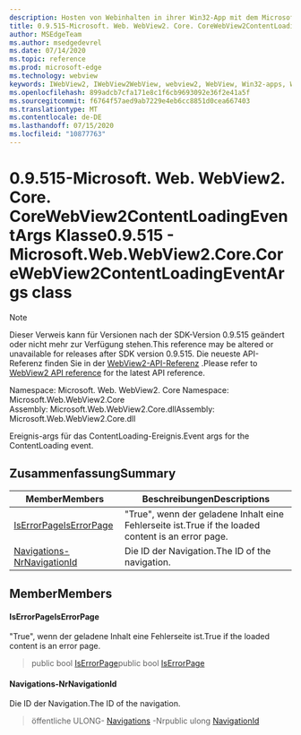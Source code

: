 ```yaml
---
description: Hosten von Webinhalten in ihrer Win32-App mit dem Microsoft Edge WebView2-Steuerelement
title: 0.9.515-Microsoft. Web. WebView2. Core. CoreWebView2ContentLoadingEventArgs
author: MSEdgeTeam
ms.author: msedgedevrel
ms.date: 07/14/2020
ms.topic: reference
ms.prod: microsoft-edge
ms.technology: webview
keywords: IWebView2, IWebView2WebView, webview2, WebView, Win32-apps, Win32, Edge, ICoreWebView2, ICoreWebView2Controller, Browser-Steuerelement, Edge-HTML
ms.openlocfilehash: 899adcb7cfa171e8c1f6cb9693092e36f2e41a5f
ms.sourcegitcommit: f6764f57aed9ab7229e4eb6cc8851d0cea667403
ms.translationtype: MT
ms.contentlocale: de-DE
ms.lasthandoff: 07/15/2020
ms.locfileid: "10877763"
---
```

# <span data-ttu-id="f7fcd-104">0.9.515-Microsoft. Web. WebView2. Core. CoreWebView2ContentLoadingEventArgs Klasse</span><span class="sxs-lookup"><span data-stu-id="f7fcd-104">0.9.515 - Microsoft.Web.WebView2.Core.CoreWebView2ContentLoadingEventArgs class</span></span> 

> [!NOTE]
> <span data-ttu-id="f7fcd-105">Dieser Verweis kann für Versionen nach der SDK-Version 0.9.515 geändert oder nicht mehr zur Verfügung stehen.</span><span class="sxs-lookup"><span data-stu-id="f7fcd-105">This reference may be altered or unavailable for releases after SDK version 0.9.515.</span></span> <span data-ttu-id="f7fcd-106">Die neueste API-Referenz finden Sie in der [WebView2-API-Referenz](../../../webview2-api-reference.md) .</span><span class="sxs-lookup"><span data-stu-id="f7fcd-106">Please refer to [WebView2 API reference](../../../webview2-api-reference.md) for the latest API reference.</span></span>

<span data-ttu-id="f7fcd-107">Namespace: Microsoft. Web. WebView2. Core </span><span class="sxs-lookup"><span data-stu-id="f7fcd-107">Namespace: Microsoft.Web.WebView2.Core</span></span>\
<span data-ttu-id="f7fcd-108">Assembly: Microsoft.Web.WebView2.Core.dll</span><span class="sxs-lookup"><span data-stu-id="f7fcd-108">Assembly: Microsoft.Web.WebView2.Core.dll</span></span>

<span data-ttu-id="f7fcd-109">Ereignis-args für das ContentLoading-Ereignis.</span><span class="sxs-lookup"><span data-stu-id="f7fcd-109">Event args for the ContentLoading event.</span></span>

## <span data-ttu-id="f7fcd-110">Zusammenfassung</span><span class="sxs-lookup"><span data-stu-id="f7fcd-110">Summary</span></span>

 <span data-ttu-id="f7fcd-111">Member</span><span class="sxs-lookup"><span data-stu-id="f7fcd-111">Members</span></span>                        | <span data-ttu-id="f7fcd-112">Beschreibungen</span><span class="sxs-lookup"><span data-stu-id="f7fcd-112">Descriptions</span></span>
--------------------------------|---------------------------------------------
[<span data-ttu-id="f7fcd-113">IsErrorPage</span><span class="sxs-lookup"><span data-stu-id="f7fcd-113">IsErrorPage</span></span>](#iserrorpage) | <span data-ttu-id="f7fcd-114">"True", wenn der geladene Inhalt eine Fehlerseite ist.</span><span class="sxs-lookup"><span data-stu-id="f7fcd-114">True if the loaded content is an error page.</span></span>
[<span data-ttu-id="f7fcd-115">Navigations-Nr</span><span class="sxs-lookup"><span data-stu-id="f7fcd-115">NavigationId</span></span>](#navigationid) | <span data-ttu-id="f7fcd-116">Die ID der Navigation.</span><span class="sxs-lookup"><span data-stu-id="f7fcd-116">The ID of the navigation.</span></span>

## <span data-ttu-id="f7fcd-117">Member</span><span class="sxs-lookup"><span data-stu-id="f7fcd-117">Members</span></span>

#### <span data-ttu-id="f7fcd-118">IsErrorPage</span><span class="sxs-lookup"><span data-stu-id="f7fcd-118">IsErrorPage</span></span> 

<span data-ttu-id="f7fcd-119">"True", wenn der geladene Inhalt eine Fehlerseite ist.</span><span class="sxs-lookup"><span data-stu-id="f7fcd-119">True if the loaded content is an error page.</span></span>

> <span data-ttu-id="f7fcd-120">public bool [IsErrorPage](#iserrorpage)</span><span class="sxs-lookup"><span data-stu-id="f7fcd-120">public bool [IsErrorPage](#iserrorpage)</span></span>

#### <span data-ttu-id="f7fcd-121">Navigations-Nr</span><span class="sxs-lookup"><span data-stu-id="f7fcd-121">NavigationId</span></span> 

<span data-ttu-id="f7fcd-122">Die ID der Navigation.</span><span class="sxs-lookup"><span data-stu-id="f7fcd-122">The ID of the navigation.</span></span>

> <span data-ttu-id="f7fcd-123">öffentliche ULONG- [Navigations](#navigationid) -Nr</span><span class="sxs-lookup"><span data-stu-id="f7fcd-123">public ulong [NavigationId](#navigationid)</span></span>

